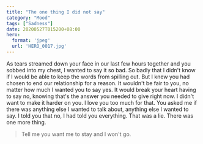 ```yaml
---
title: "The one thing I did not say"
category: "Mood"
tags: ["Sadness"]
date: 20200527T015200+08:00
hero:
  format: 'jpeg'
  url: 'HERO_0017.jpg'
---
```

As tears streamed down your face in our last few hours together and you sobbed into my chest, I wanted to say it so bad. So badly that I didn't know if I would be able to keep the words from spilling out. But I knew you had chosen to end our relationship for a reason. It wouldn't be fair to you, no matter how much I wanted you to say yes. It would break your heart having to say no, knowing that's the answer you needed to give right now. I didn't want to make it harder on you. I love you too much for that. You asked me if there was anything else I wanted to talk about, anything else I wanted to say. I told you that no, I had told you everything. That was a lie. There was one more thing.

> Tell me you want me to stay and I won't go.
